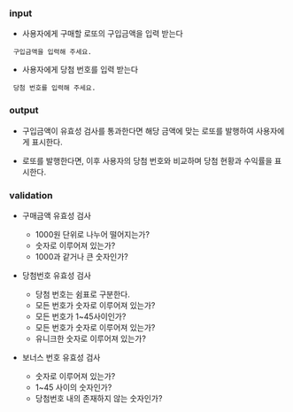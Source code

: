 ### input

- 사용자에게 구매할 로또의 구입금액을 입력 받는다

```
 구입금액을 입력해 주세요.
```

- 사용자에게 당첨 번호를 입력 받는다

```
 당첨 번호를 입력해 주세요.
```

### output

- 구입금액이 유효성 검사를 통과한다면 해당 금액에 맞는 로또를 발행하여 사용자에게 표시한다.

- 로또를 발행한다면, 이후 사용자의 당첨 번호와 비교하며 당첨 현황과 수익률을 표시한다.

### validation

- 구매금액 유효성 검사

  - 1000원 단위로 나누어 떨어지는가?
  - 숫자로 이루어져 있는가?
  - 1000과 같거나 큰 숫자인가?

- 당첨번호 유효성 검사

  - 당첨 번호는 쉼표로 구분한다.
  - 모든 번호가 숫자로 이루어져 있는가?
  - 모든 번호가 1~45사이인가?
  - 모든 번호가 숫자로 이루어져 있는가?
  - 유니크한 숫자로 이루어져 있는가?

- 보너스 번호 유효성 검사

  - 숫자로 이루어져 있는가?
  - 1~45 사이의 숫자인가?
  - 당첨번호 내의 존재하지 않는 숫자인가?
